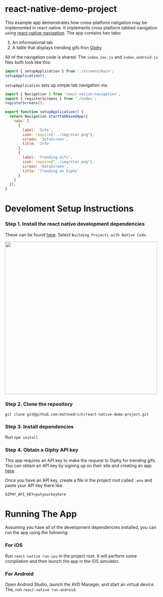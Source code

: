 # react-native-demo-project
This example app demonstrates how cross-platform natigation may be implemented in react native. It implements cross platform tabbed navigation using [react-native-navigation](https://github.com/wix/react-native-navigation). The app contains two tabs:

1. An informational tab
2. A table that displays trending gifs fron [Giphy](https://giphy.com/)

All of the navigation code is shared. The `index.ios.js` and `index.android.js` files both look like this:

```javascript
import { setupApplication } from './screens/main';
setupApplication();
```

`setupApplication` sets up simple tab navigation via:

```javascript
import { Navigation } from 'react-native-navigation';
import { registerScreens } from './index';
registerScreens();

export function setupApplication() {
  return Navigation.startTabBasedApp({
    tabs: [
      {
        label: 'Info',
        icon: require("../img/star.png"),
        screen: 'InfoScreen',
        title: 'Info'
      },
      {
        label: 'Trending Gifs',
        icon: require("../img/star.png"),
        screen: 'DataScreen',
        title: 'Trending on Giphy'
      }
    ]
  });
}
```

# Develoment Setup Instructions
### Step 1. Install the react native development dependencies

These can be found [here](https://facebook.github.io/react-native/docs/getting-started.html). Select `Building Projects with Native Code`.

<img width="500" src="https://user-images.githubusercontent.com/4796480/28501683-f43f0254-6fae-11e7-92f8-066c7ad27de9.png" />

### Step 2. Clone the repository
`git clone git@github.com:mattnedrich/react-native-demo-project.git`

### Step 3. Install dependencies
Run `npm install`

### Step 4. Obtain a Giphy API key
This app requires an API key to make the request to Giphy for trending gifs. You can obtain an API key by signing up on their site and creating an app [here](https://developers.giphy.com/dashboard/?create=true). 

Once you have an API key, create a file in the project root called `.env` and paste your API key there like

```
GIPHY_API_KEY=putyourkeyhere
```
# Running The App
Assuming you have all of the development dependencies installed, you can run the app using the following:

### For iOS
Run `react-native run-ios` in the project root. It will perform some compilation and then launch the app in the iOS simulator.

### For Android
Open Android Studio, launch the AVD Manager, and start an virtual device. The, run `react-native run-android`.
